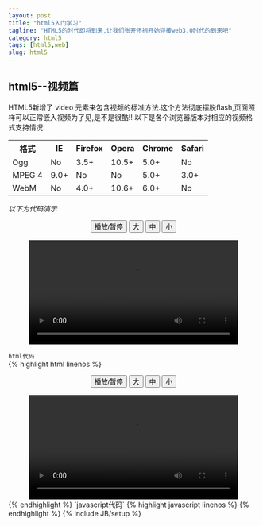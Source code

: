 ```yaml
---
layout: post
title: "html5入门学习"
tagline: "HTML5的时代即将到来,让我们张开怀抱开始迎接web3.0时代的到来吧"
category: html5
tags: [html5,web]
slug: html5
---
```

<h2 id="video">html5--视频篇</h2>
HTML5新增了 video 元素来包含视频的标准方法.这个方法彻底摆脱flash,页面照样可以正常嵌入视频为了见,是不是很酷!!  
以下是各个浏览器版本对相应的视频格式支持情况:  

<table class="table table-striped">
<tbody><tr>
<th>格式</th>
<th>IE</th>
<th>Firefox</th>
<th>Opera</th>
<th>Chrome</th>
<th>Safari</th>
</tr>
<tr>
<td>Ogg</td>
<td>No</td>
<td>3.5+</td>
<td>10.5+</td>
<td>5.0+</td>
<td>No</td>
</tr>
<tr>
<td>MPEG 4</td>
<td>9.0+</td>
<td>No</td>
<td>No</td>
<td>5.0+</td>
<td>3.0+</td>
</tr>
<tr>
<td>WebM</td>
<td>No</td>
<td>4.0+</td>
<td>10.6+</td>
<td>6.0+</td>
<td>No</td>
</tr>
</tbody></table>

<em id="demo">以下为代码演示</em>

<div style="text-align:center;">
  <button onclick="playPause()">播放/暂停</button> 
  <button onclick="makeBig()">大</button>
  <button onclick="makeNormal()">中</button>
  <button onclick="makeSmall()">小</button>
  <br/> 
  <video id="video1" width="420" style="margin-top:15px;">
  <source src="/assets/example/html5/mov_bbb.ogg" type="video/ogg" />
  Your browser does not support HTML5 video.
  </video>
</div>

<script type="text/javascript">
  var myVideo=document.getElementById("video1");

  function playPause()
  { 
    if (myVideo.paused) 
      myVideo.play(); 
    else 
      myVideo.pause(); 
  } 

  function makeBig()
  { 
    myVideo.width+=60; 
  } 

  function makeSmall()
  { 
    myVideo.width-=20; 
  } 

  function makeNormal()
  { 
    myVideo.width=420; 
  } 
</script>

`html代码`  
{% highlight html linenos %}
<div style="text-align:center;">
  <button onclick="playPause()">播放/暂停</button> 
  <button onclick="makeBig()">大</button>
  <button onclick="makeNormal()">中</button>
  <button onclick="makeSmall()">小</button>
  <br/> 
  <video id="video1" width="420" style="margin-top:15px;">
	<source src="/example/html5/mov_bbb.mp4" type="video/mp4" />
	<source src="/example/html5/mov_bbb.ogg" type="video/ogg" />
	Your browser does not support HTML5 video.
  </video>
</div>
{% endhighlight %}
`javascript代码`  
{% highlight javascript linenos %}
<script type="text/javascript">
  var myVideo=document.getElementById("video1");

  function playPause()
  { 
  if (myVideo.paused) 
    myVideo.play(); 
  else 
    myVideo.pause(); 
  } 

  function makeBig()
  { 
    myVideo.width+=60; 
  } 

  function makeSmall()
  { 
    myVideo.width-=20; 
  } 

  function makeNormal()
  { 
    myVideo.width=420; 
  } 
</script>
{% endhighlight %}
{% include JB/setup %}